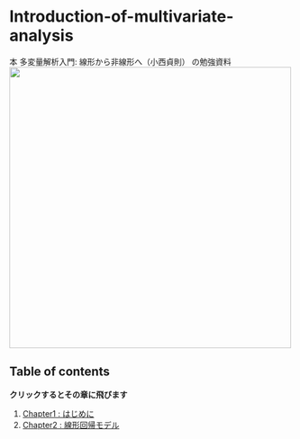 # Introduction-of-multivariate-analysis
本 多変量解析入門: 線形から非線形へ（小西貞則） の勉強資料
<img src="https://images-na.ssl-images-amazon.com/images/I/518fTo6T6CL._SX354_BO1,204,203,200_.jpg" width="500">
## Table of contents
**クリックするとその章に飛びます**
1. <a href="https://kdrl.github.io/Introduction-of-multivariate-analysis/1/">Chapter1 : はじめに</a>
2. <a href="https://kdrl.github.io/Introduction-of-multivariate-analysis/2/">Chapter2 : 線形回帰モデル</a>
